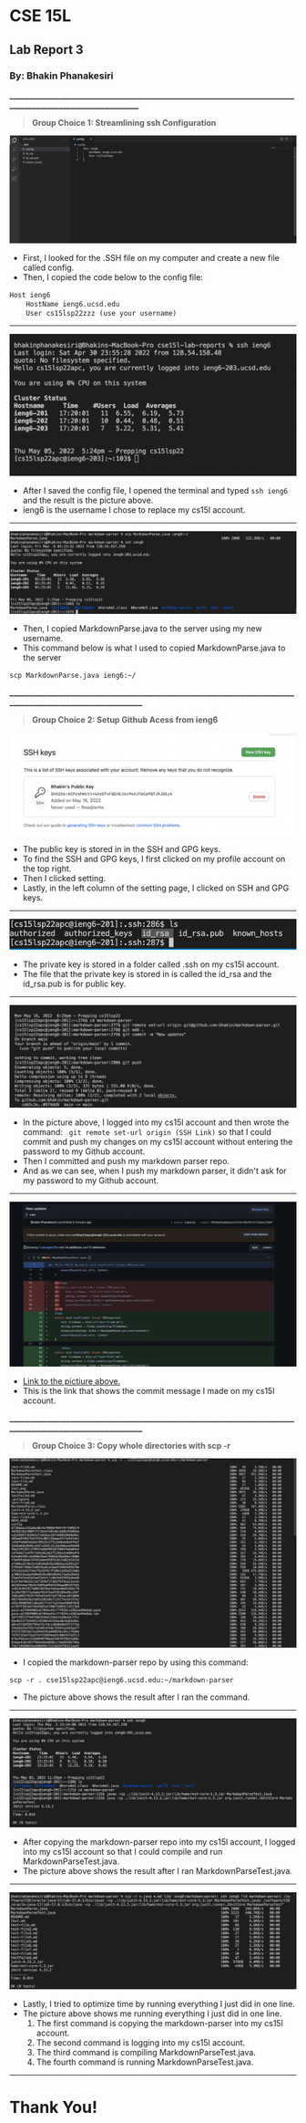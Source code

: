 # CSE 15L
## Lab Report 3
### By: Bhakin Phanakesiri 

**_____________________________________________________________________________________________________________**
> **Group Choice 1: Streamlining ssh Configuration**

![pic1](Configuration.png)
- First, I looked for the .SSH file on my computer and create a new file called config.
- Then, I copied the code below to the config file:
```
Host ieng6
    HostName ieng6.ucsd.edu
    User cs15lsp22zzz (use your username)
```
---
![pic2](LoggingInWithieng6.png)
- After I saved the config file, I opened the terminal and typed ```ssh ieng6``` and the result is the picture above.
- ieng6 is the username I chose to replace my cs15l account.

---
![pic3](SCPusingieng6.png)
- Then, I copied MarkdownParse.java to the server using my new username. 
- This command below is what I used to copied MarkdownParse.java to the server
```
scp MarkdownParse.java ieng6:~/
```


**______________________________________________________________________________________________________________**
> **Group Choice 2: Setup Github Acess from ieng6**

![pic4](PublicKey2.png)
- The public key is stored in in the SSH and GPG keys. 
- To find the SSH and GPG keys, I first clicked on my profile account on the top right.
- Then I clicked setting. 
- Lastly, in the left column of the setting page, I clicked on SSH and GPG keys. 


---
![pic5](PrivateKey2.png)
- The private key is stored in a folder called .ssh on my cs15l account. 
- The file that the private key is stored in is called the id_rsa and the id_rsa.pub is for public key. 

---
![pic6](PushOnieng6.png)
- In the picture above, I logged into my cs15l account and then wrote the command: ``` git remote set-url origin (SSH Link)``` so that I could commit and push my changes on my cs15l account without entering the password to my Github account. 
-  Then I committed and push my markdown parser repo. 
-  And as we can see, when I push my markdown parser, it didn't ask for my password to my Github account. 

---
![pic7](LinkToUpdatesLink2.png)
- [Link to the pictiure above. ](https://github.com/bhakin/markdown-parser/commit/5593da9ae066a6cfafc5c78675ffc772d2c27609) 
- This is the link that shows the commit message I made on my cs15l account. 

**______________________________________________________________________________________________________________**
> **Group Choice 3: Copy whole directories with scp -r**

![pic8](CopyingWholeDirectory.png)
- I copied the markdown-parser repo by using this command: 
```
scp -r . cse15lsp22apc@ieng6.ucsd.edu:~/markdown-parser
```
- The picture above shows the result after I ran the command.

---
![pic9](RunningMarkdownOnieng6.png)
- After copying the markdown-parser repo into my cs15l account, I logged into my cs15l account so that I could compile and run MarkdownParseTest.java. 
- The picture above shows the result after I ran MarkdownParseTest.java.

---
![pic10](RunningInOneLine.png)
- Lastly, I tried to optimize time by running everything I just did in one line. 
- The picture above shows me running everything I just did in one line. 
    1. The first command is copying the markdown-parser into my cs15l account. 
    2. The second command is logging into my cs15l account. 
    3. The third command is compiling MarkdownParseTest.java.
    4. The fourth command is running MarkdownParseTest.java.

---
# Thank You!
